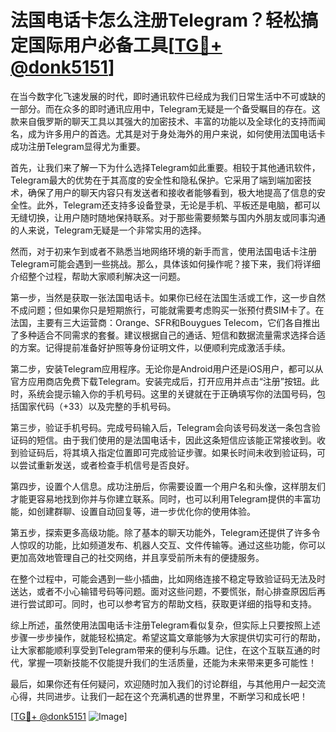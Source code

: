 # 法国电话卡怎么注册Telegram？轻松搞定国际用户必备工具[[TG💪+ @donk5151](https://t.me/s/donk5151)]

在当今数字化飞速发展的时代，即时通讯软件已经成为我们日常生活中不可或缺的一部分。而在众多的即时通讯应用中，Telegram无疑是一个备受瞩目的存在。这款来自俄罗斯的聊天工具以其强大的加密技术、丰富的功能以及全球化的支持而闻名，成为许多用户的首选。尤其是对于身处海外的用户来说，如何使用法国电话卡成功注册Telegram显得尤为重要。

首先，让我们来了解一下为什么选择Telegram如此重要。相较于其他通讯软件，Telegram最大的优势在于其高度的安全性和隐私保护。它采用了端到端加密技术，确保了用户的聊天内容只有发送者和接收者能够看到，极大地提高了信息的安全性。此外，Telegram还支持多设备登录，无论是手机、平板还是电脑，都可以无缝切换，让用户随时随地保持联系。对于那些需要频繁与国内外朋友或同事沟通的人来说，Telegram无疑是一个非常实用的选择。

然而，对于初来乍到或者不熟悉当地网络环境的新手而言，使用法国电话卡注册Telegram可能会遇到一些挑战。那么，具体该如何操作呢？接下来，我们将详细介绍整个过程，帮助大家顺利解决这一问题。

第一步，当然是获取一张法国电话卡。如果你已经在法国生活或工作，这一步自然不成问题；但如果你只是短期旅行，可能就需要考虑购买一张预付费SIM卡了。在法国，主要有三大运营商：Orange、SFR和Bouygues Telecom，它们各自推出了多种适合不同需求的套餐。建议根据自己的通话、短信和数据流量需求选择合适的方案。记得提前准备好护照等身份证明文件，以便顺利完成激活手续。

第二步，安装Telegram应用程序。无论你是Android用户还是iOS用户，都可以从官方应用商店免费下载Telegram。安装完成后，打开应用并点击“注册”按钮。此时，系统会提示输入你的手机号码。这里的关键就在于正确填写你的法国号码，包括国家代码（+33）以及完整的手机号码。

第三步，验证手机号码。完成号码输入后，Telegram会向该号码发送一条包含验证码的短信。由于我们使用的是法国电话卡，因此这条短信应该能正常接收到。收到验证码后，将其填入指定位置即可完成验证步骤。如果长时间未收到验证码，可以尝试重新发送，或者检查手机信号是否良好。

第四步，设置个人信息。成功注册后，你需要设置一个用户名和头像，这样朋友们才能更容易地找到你并与你建立联系。同时，也可以利用Telegram提供的丰富功能，如创建群聊、设置自动回复等，进一步优化你的使用体验。

第五步，探索更多高级功能。除了基本的聊天功能外，Telegram还提供了许多令人惊叹的功能，比如频道发布、机器人交互、文件传输等。通过这些功能，你可以更加高效地管理自己的社交网络，并且享受前所未有的便捷服务。

在整个过程中，可能会遇到一些小插曲，比如网络连接不稳定导致验证码无法及时送达，或者不小心输错号码等问题。面对这些问题，不要慌张，耐心排查原因后再进行尝试即可。同时，也可以参考官方的帮助文档，获取更详细的指导和支持。

综上所述，虽然使用法国电话卡注册Telegram看似复杂，但实际上只要按照上述步骤一步步操作，就能轻松搞定。希望这篇文章能够为大家提供切实可行的帮助，让大家都能顺利享受到Telegram带来的便利与乐趣。记住，在这个互联互通的时代，掌握一项新技能不仅能提升我们的生活质量，还能为未来带来更多可能性！

最后，如果你还有任何疑问，欢迎随时加入我们的讨论群组，与其他用户一起交流心得，共同进步。让我们一起在这个充满机遇的世界里，不断学习和成长吧！

[[TG💪+ @donk5151](https://t.me/s/donk5151) ![Image](https://i.postimg.cc/rwNCRYN7/Snipaste-2025-04-30-17-27-05.png)]